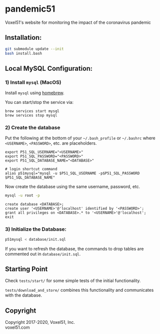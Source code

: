 # pandemic51
Voxel51's website for monitoring the impact of the coronavirus pandemic

## Installation:
```bash
git submodule update --init
bash install.bash
```

## Local MySQL Configuration:

### 1) Install `mysql` (MacOS)

Install `mysql` using [homebrew](https://brew.sh/).

You can start/stop the service via:

```
brew services start mysql
brew services stop mysql
```

### 2) Create the database

Put the following at the bottom of your `~/.bash_profile` or `~/.bashrc` where
`<USERNAME>`, `<PASSWORD>`, etc. are placeholders.

```
export P51_SQL_USERNAME="<USERNAME>"
export P51_SQL_PASSWORD="<PASSWORD>"
export P51_SQL_DATABASE_NAME="<DATABASE>"

# login shortcut command
alias p51mysql="mysql -u $P51_SQL_USERNAME -p$P51_SQL_PASSWORD $P51_SQL_DATABASE_NAME"
```

Now create the database using the same username, password, etc.

```bash
mysql -u root -p
```

```
create database <DATABASE>;
create user '<USERNAME>'@'localhost' identified by '<PASSWORD>';
grant all privileges on <DATABASE>.* to '<USERNAME>'@'localhost';
exit
```

### 3) Initialize the Database:
```bash
p51mysql < database/init.sql
```

If you want to refresh the database, the commands to drop tables are commented
out in `database/init.sql`.


## Starting Point

Check `tests/start/` for some simple tests of the initial functionality.

`tests/download_and_store/` combines this functionality and communicates with
the database.


## Copyright

Copyright 2017-2020, Voxel51, Inc.<br>
voxel51.com
